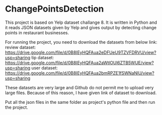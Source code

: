 # ChangePointsDetection
This project is based on Yelp dataset challange 8. It is written in Python and it reads JSON datasets given by Yelp and gives output by detecting change points in restaurant businesses.

For running the project, you need to download the datasets from below link:
review dataset: https://drive.google.com/file/d/0B8IEyHQFAua2eDFUeU9TZVFDRVU/view?usp=sharing
tip dataset: https://drive.google.com/file/d/0B8IEyHQFAua2aWtlOUl6ZTB5WUE/view?usp=sharing
user dataset: https://drive.google.com/file/d/0B8IEyHQFAua2bmRPZE1fSWNaNlU/view?usp=sharing

These datasets are very large and Github do not permit me to upload very large files. Because of this reason, I have given link of dataset to download.

Put all the json files in the same folder as project's python file and then run the project.

